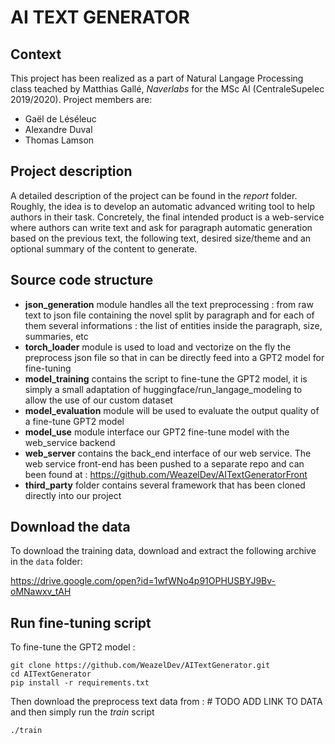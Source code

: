 # AI TEXT GENERATOR

## Context

This project has been realized as a part of Natural Langage Processing class teached by Matthias Gallé, *Naverlabs* for the MSc AI  (CentraleSupelec 2019/2020). Project members are: 

- Gaël de Léséleuc
- Alexandre Duval
- Thomas Lamson

## Project description

A detailed description of the project can be found in the *report* folder. Roughly, the idea is to develop an automatic advanced writing tool to help authors in their task. Concretely, the final intended product is a web-service where authors can write text and ask for paragraph automatic generation based on the previous text, the following text, desired size/theme and an optional summary of the content to generate.

## Source code structure

- **json_generation** module handles all the text preprocessing : from raw text to json file containing the novel split by paragraph and for each of them several informations : the list of entities inside the paragraph, size, summaries, etc 
- **torch_loader** module is used to load and vectorize on the fly the preprocess json file so that in can be directly feed into a GPT2 model for fine-tuning
- **model_training** contains the script to fine-tune the GPT2 model, it is simply a small adaptation of huggingface/run_langage_modeling to allow the use of our custom dataset
- **model_evaluation** module will be used to evaluate the output quality of a fine-tune GPT2 model 
- **model_use** module interface our GPT2 fine-tune model with the web_service backend 
- **web_server** contains the back_end interface of our web service. The web service front-end has been pushed to a separate repo and can been found at : https://github.com/WeazelDev/AITextGeneratorFront
- **third_party** folder contains several framework that has been cloned directly into our project 

## Download the data

To download the training data, download and extract the following archive in the ```data``` folder:

https://drive.google.com/open?id=1wfWNo4p91OPHUSBYJ9Bv-oMNawxv_tAH

## Run fine-tuning script 

To fine-tune the GPT2 model : 

```
git clone https://github.com/WeazelDev/AITextGenerator.git
cd AITextGenerator
pip install -r requirements.txt
```

Then download the preprocess text data from : # TODO ADD LINK TO DATA and then simply run the *train* script

```
./train 
```

